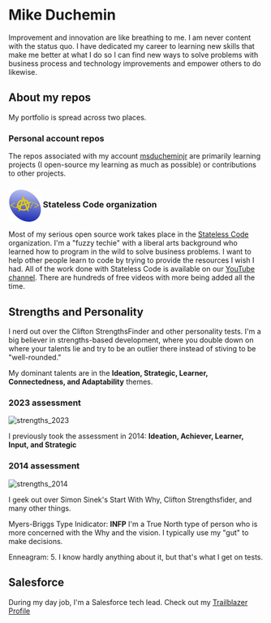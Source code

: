 # Mike Duchemin
Improvement and innovation are like breathing to me. I am never content with the status quo. I have dedicated my career to learning new skills that make me better at what I do so I can find new ways to solve problems with business process and technology improvements and empower others to do likewise.

## About my repos
My portfolio is spread across two places.
### Personal account repos
The repos associated with my account [msducheminjr](https://github.com/msducheminjr) are primarily learning projects (I open-source my learning as much as possible) or contributions to other projects.

### <a href="https://github.com/statelesscode" target="_blank"><img src="https://github.com/statelesscode/statelesscode/blob/main/assets/branding/StatelessCode/stateless_logo.svg" width="64" height="64" align="center" alt="Stateless Code Icon" /></a> Stateless Code organization 
Most of my serious open source work takes place in the [Stateless Code](https://github.com/statelesscode) organization. I'm a "fuzzy techie" with a liberal arts background who learned how to program in the wild to solve business problems. I want to help other people learn to code by trying to provide the resources I wish I had. All of the work done with Stateless Code is available on our [YouTube channel](https://www.youtube.com/statelesscode). There are hundreds of free videos with more being added all the time.

## Strengths and Personality
I nerd out over the Clifton StrengthsFinder and other personality tests. I'm a big believer in strengths-based development, where you double down on where your talents lie and try to be an outlier there instead of stiving to be "well-rounded."

My dominant talents are in the **Ideation, Strategic, Learner, Connectedness, and Adaptability** themes. 

### 2023 assessment

![strengths_2023](https://user-images.githubusercontent.com/10717484/235326012-9460430c-f027-42f4-97d1-a29d60071049.png)

I previously took the assessment in 2014: **Ideation, Achiever, Learner, Input, and Strategic**
### 2014 assessment
![strengths_2014](https://user-images.githubusercontent.com/10717484/235326038-5220e8c3-293b-427f-9220-9dba441cb50a.png)

I geek out over Simon Sinek's Start With Why, Clifton Strengthsfider, and many other things. 

Myers-Briggs Type Inidicator: **INFP** I'm a True North type of person who is more concerned with the Why and the vision. I typically use my "gut" to make decisions.

Enneagram: 5. I know hardly anything about it, but that's what I get on tests. 

## Salesforce
During my day job, I'm a Salesforce tech lead. Check out my [Trailblazer Profile](https://trailblazer.me/id/michaelduchemin) 



